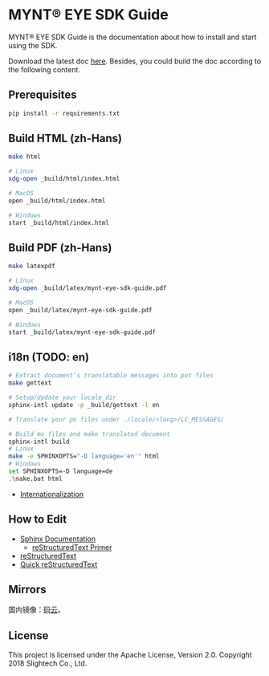 # MYNT® EYE SDK Guide

MYNT® EYE SDK Guide is the documentation about how to install and start using the SDK.

Download the latest doc [here](https://github.com/slightech/MYNT-EYE-SDK-2-Guide/releases). Besides, you could build the doc according to the following content.

## Prerequisites

```bash
pip install -r requirements.txt
```

## Build HTML (zh-Hans)

```bash
make html

# Linux
xdg-open _build/html/index.html

# MacOS
open _build/html/index.html

# Windows
start _build/html/index.html
```

## Build PDF (zh-Hans)

```bash
make latexpdf

# Linux
xdg-open _build/latex/mynt-eye-sdk-guide.pdf

# MacOS
open _build/latex/mynt-eye-sdk-guide.pdf

# Windows
start _build/latex/mynt-eye-sdk-guide.pdf
```

## i18n (TODO: en)

```bash
# Extract document’s translatable messages into pot files
make gettext

# Setup/Update your locale_dir
sphinx-intl update -p _build/gettext -l en

# Translate your po files under ./locale/<lang>/LC_MESSAGES/

# Build mo files and make translated document
sphinx-intl build
# Linux
make -e SPHINXOPTS="-D language='en'" html
# Windows
set SPHINXOPTS=-D language=de
.\make.bat html
```

* [Internationalization](http://www.sphinx-doc.org/en/master/intl.html)

## How to Edit

* [Sphinx Documentation](http://www.sphinx-doc.org/en/stable/contents.html)
  * [reStructuredText Primer](http://www.sphinx-doc.org/en/stable/rest.html)
* [reStructuredText](http://docutils.sourceforge.net/rst.html)
* [Quick reStructuredText](http://docutils.sourceforge.net/docs/user/rst/quickref.html)

## Mirrors

国内镜像：[码云](https://gitee.com/mynt/MYNT-EYE-SDK-2-Guide)。

## License

This project is licensed under the Apache License, Version 2.0. Copyright 2018 Slightech Co., Ltd.
